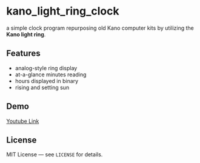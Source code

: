 # kano_light_ring_clock
a simple clock program repurposing old Kano computer kits by utilizing the **Kano light ring**.

## Features
- analog-style ring display
- at-a-glance minutes reading
- hours displayed in binary
- rising and setting sun

## Demo
[Youtube Link](https://youtu.be/h-vryLde_LI?si=nl46Tlp91xjcnfZC)

## License
MIT License — see `LICENSE` for details.
